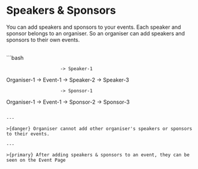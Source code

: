 # Speakers & Sponsors

You can add speakers and sponsors to your events. Each speaker and sponsor belongs to an organiser. So an organiser can add speakers and sponsors to their own events.

<br>
```bash

                        -> Speaker-1
Organiser-1 -> Event-1  -> Speaker-2
                        -> Speaker-3


                        -> Sponsor-1
Organiser-1 -> Event-1  -> Sponsor-2
                        -> Sponsor-3


```

---

>{danger} Organiser cannot add other organiser's speakers or sponsors to their events.

---

>{primary} After adding speakers & sponsors to an event, they can be seen on the Event Page